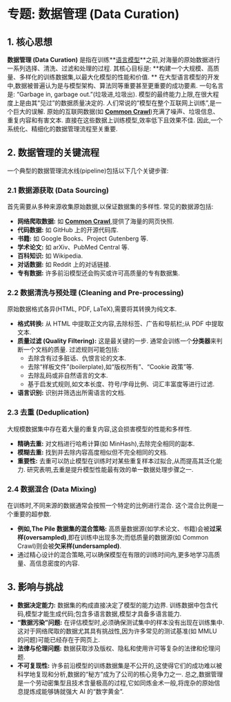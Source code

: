 # 专题: 数据管理 (Data Curation)
## 1. 核心思想
**数据管理 (Data Curation)** 是指在训练**[语言模型](./Lecture1-Language-Models.md)**之前,对海量的原始数据进行一系列选择、清洗、过滤和处理的过程. 其核心目标是: **构建一个大规模、高质量、多样化的训练数据集,以最大化模型的性能和价值. **
在大型语言模型的开发中,数据被普遍认为是与模型架构、算法同等重要甚至更重要的成功要素. 一句名言是: “Garbage in, garbage out.”(垃圾进,垃圾出). 模型的最终能力上限,在很大程度上是由其“见过”的数据质量决定的. 
人们常说的“模型在整个互联网上训练”,是一个巨大的误解. 原始的互联网数据(如 **[Common Crawl](./Lecture1-Common-Crawl.md)**)充满了噪声、垃圾信息、重复内容和有害文本. 直接在这些数据上训练模型,效率低下且效果不佳. 因此,一个系统化、精细化的数据管理流程至关重要. 
## 2. 数据管理的关键流程
一个典型的数据管理流水线(pipeline)包括以下几个关键步骤: 
### 2.1 数据源获取 (Data Sourcing)
首先需要从多种来源收集原始数据,以保证数据集的多样性. 常见的数据源包括: 
*   **网络爬取数据:** 如 **[Common Crawl](./Lecture1-Common-Crawl.md)**,提供了海量的网页快照. 
*   **代码数据:** 如 GitHub 上的开源代码库. 
*   **书籍:** 如 Google Books、Project Gutenberg 等. 
*   **学术论文:** 如 arXiv、PubMed Central 等. 
*   **百科知识:** 如 Wikipedia. 
*   **对话数据:** 如 Reddit 上的对话链接. 
*   **专有数据:** 许多前沿模型还会购买或许可高质量的专有数据集. 
### 2.2 数据清洗与预处理 (Cleaning and Pre-processing)
原始数据格式各异(HTML, PDF, LaTeX),需要将其转换为纯文本. 
*   **格式转换:** 从 HTML 中提取正文内容,去除标签、广告和导航栏;从 PDF 中提取文本. 
*   **质量过滤 (Quality Filtering):** 这是最关键的一步. 通常会训练一个**分类器**来判断一个文档的质量. 过滤规则可能包括: 
    *   去除含有过多脏话、仇恨言论的文本. 
    *   去除“样板文件”(boilerplate),如“版权所有”、“Cookie 政策”等. 
    *   去除乱码或非自然语言的文本. 
    *   基于启发式规则,如文本长度、符号/字母比例、词汇丰富度等进行过滤. 
*   **语言识别:** 识别并筛选出所需语言的文档. 
### 2.3 去重 (Deduplication)
大规模数据集中存在着大量的重复内容,这会损害模型的性能和多样性. 
*   **精确去重:** 对文档进行哈希计算(如 MinHash),去除完全相同的副本. 
*   **模糊去重:** 找到并去除内容高度相似但不完全相同的文档. 
*   **重要性:** 去重可以防止模型在训练时对某些重复样本过拟合,从而提高其泛化能力. 研究表明,去重是提升模型性能最有效的单一数据处理步骤之一. 
### 2.4 数据混合 (Data Mixing)
在训练时,不同来源的数据通常会按照一个特定的比例进行混合. 这个混合比例是一个重要的超参数. 
*   **例如,The Pile 数据集的混合策略:** 高质量数据源(如学术论文、书籍)会被**过采样(oversampled)**,即在训练中出现多次;而低质量的数据源(如 Common Crawl)则会被**欠采样(undersampled)**. 
*   通过精心设计的混合策略,可以确保模型在有限的训练时间内,更多地学习高质量、高信息密度的内容. 
## 3. 影响与挑战
*   **数据决定能力:** 数据集的构成直接决定了模型的能力边界. 训练数据中包含代码,模型才能生成代码;包含多语言数据,模型才具备多语言能力. 
*   **“数据污染”问题:** 在评估模型时,必须确保测试集中的样本没有出现在训练集中. 这对于网络爬取的数据尤其具有挑战性,因为许多常见的测试基准(如 MMLU 的问题)可能已经存在于网页上. 
*   **法律与伦理问题:** 数据获取涉及版权、隐私和使用许可等复杂的法律和伦理问题. 
*   **不可复现性:** 许多前沿模型的训练数据集是不公开的,这使得它们的成功难以被科学地复现和分析,数据的“秘方”成为了公司的核心竞争力之一. 
总之,数据管理是一个劳动密集型且技术含量极高的过程,它如同炼金术一般,将庞杂的原始信息提炼成能够铸就强大 AI 的“数字黄金”. 